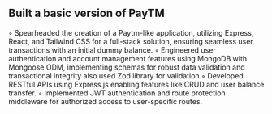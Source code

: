 
## Built a basic version of PayTM

◦ Spearheaded the creation of a Paytm-like application, utilizing Express, React, and Tailwind CSS for a full-stack
solution, ensuring seamless user transactions with an initial dummy balance.
◦ Engineered user authentication and account management features using MongoDB with Mongoose ODM,
implementing schemas for robust data validation and transactional integrity also used Zod library for validation
◦ Developed RESTful APIs using Express.js enabling features like CRUD and user balance transfer.
◦ Implemented JWT authentication and route protection middleware for authorized access to user-specific routes.

